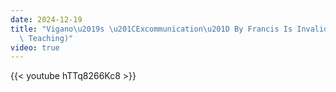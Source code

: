 ```yaml
---
date: 2024-12-19
title: "Vigano\u2019s \u201CExcommunication\u201D By Francis Is Invalid (Catholic\
  \ Teaching)"
video: true
---
```



{{< youtube hTTq8266Kc8 >}}
